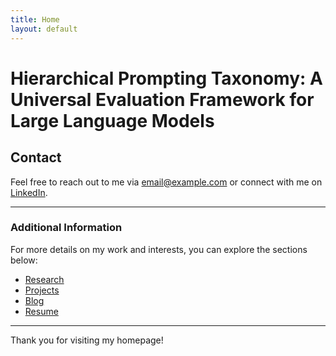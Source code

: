 ```yaml
---
title: Home
layout: default
---
```


# Hierarchical Prompting Taxonomy: A Universal Evaluation Framework for Large Language Models 


## Contact
Feel free to reach out to me via [email@example.com](mailto:email@example.com) or connect with me on [LinkedIn](https://www.linkedin.com).

---

### Additional Information
For more details on my work and interests, you can explore the sections below:

- [Research](research.md)
- [Projects](projects.md)
- [Blog](blog.md)
- [Resume](resume.pdf)

---

Thank you for visiting my homepage!
